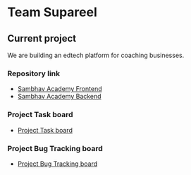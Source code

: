 # Team Supareel


## Current project
We are building an edtech platform for coaching businesses.

### Repository link
- [Sambhav Academy Frontend](https://github.com/supareel/sambhav-be)
- [Sambhav Academy Backend](https://github.com/supareel/sambhav-fe)

### Project Task board
- [Project Task board](https://github.com/orgs/supareel/projects/1)

### Project Bug Tracking board
- [Project Bug Tracking board](https://github.com/orgs/supareel/projects/2)
